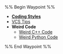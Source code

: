 %% Begin Waypoint %%
- **[Coding Styles](./Coding%20Styles/Coding%20Styles.md)**
- [VCS Tips](./VCS%20Tips.md)
- **Weird Code**
	- [Weird C++ Code](./Weird%20Code/Weird%20C++%20Code.md)
	- [Weird Python Code](./Weird%20Code/Weird%20Python%20Code.md)

%% End Waypoint %%
